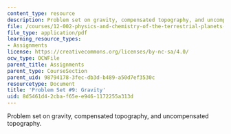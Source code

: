 ```yaml
---
content_type: resource
description: Problem set on gravity, compensated topography, and uncompensated topography.
file: /courses/12-002-physics-and-chemistry-of-the-terrestrial-planets-fall-2008/8d5461d42cbaf65ee9461172255a313d_MIT12_002f08_ps09.pdf
file_type: application/pdf
learning_resource_types:
- Assignments
license: https://creativecommons.org/licenses/by-nc-sa/4.0/
ocw_type: OCWFile
parent_title: Assignments
parent_type: CourseSection
parent_uid: 98794178-3fec-db3d-b489-a50d7ef3530c
resourcetype: Document
title: 'Problem Set #9: Gravity'
uid: 8d5461d4-2cba-f65e-e946-1172255a313d
---
```

Problem set on gravity, compensated topography, and uncompensated topography.